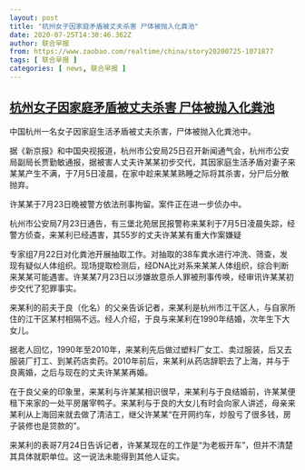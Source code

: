 ```yaml
---
layout: post
title: "杭州女子因家庭矛盾被丈夫杀害 尸体被抛入化粪池"
date: 2020-07-25T14:30:46.362Z
author: 联合早报
from: https://www.zaobao.com/realtime/china/story20200725-1071877
tags: [ 联合早报 ]
categories: [ news, 联合早报 ]
---
```

<!--1595714760000-->
[杭州女子因家庭矛盾被丈夫杀害 尸体被抛入化粪池](https://www.zaobao.com/realtime/china/story20200725-1071877)
------

<div>
<p>中国杭州一名女子因家庭生活矛盾被丈夫杀害，尸体被抛入化粪池中。</p><p>据《新京报》和中国央视报道，杭州市公安局25日召开新闻通气会，杭州市公安局副局长贾勤敏通报，据被害人丈夫许某某初步交代，其因家庭生活矛盾对妻子来某某产生不满，于7月5日凌晨，在家中趁来某某熟睡之际将其杀害，分尸后分散抛弃。</p><p>许某某于7月23日晚被警方依法刑事拘留。案件正在进一步侦办中。</p><section id="imu"><div id="dfp-ad-imu1-wrapper" class="dfp-tag-wrapper"><div id="dfp-ad-imu1" class="dfp-tag-wrapper"></div></div></section><p>杭州市公安局7月23日通告，有三堡北苑居民报警称来某利于7月5日凌晨失踪，经警方侦查，来某利已经遇害，其55岁的丈夫许某某有重大作案嫌疑</p><p>专家组7月22日对化粪池开展抽取工作。对抽取的38车粪水进行冲洗、筛查，发现有疑似人体组织。现场提取检测后，经DNA比对系来某某人体组织，综合判断来某某可能遇害。许某某7月23日以涉嫌故意杀人罪被刑事传唤，经审讯许某某初步交代了犯罪事实。</p><p>来某利的前夫于良（化名）的父亲告诉记者，来某利是杭州市江干区人，与自家所住的江干区某村相隔不远。经人介绍，于良与来某利在1990年结婚，次年生下大女儿。</p><p>据老人回忆，1990年至2010年，来某利先后做过塑料厂女工、卖过服装，后又去服装厂打工、到某药店卖药。2010年前后，来某利从药店辞职去了上海，并与于良离婚，之后与现在的丈夫许某某再婚。</p><div id="innity-in-post"></div><div id="dfp-ad-midarticlespecial-wrapper" class="dfp-tag-wrapper"><div id="dfp-ad-midarticlespecial" class="dfp-tag-wrapper"></div></div><p>在于良父亲的印象里，来某利与许某某相识很早，来某利与于良结婚前，许某某便租下来家的一处平房屠宰鸭子。来某利与于良的大女儿有时会向家人讲述，母亲来某利从上海回来就去做了清洁工，继父许某某“在开网约车，炒股亏了很多钱，房子装修也是贷款的”。</p><p>来某利的表哥7月24日告诉记者，许某某现在的工作是“为老板开车”，但并不清楚其具体就职单位。这一说法未能得到其他人证实。</p>
</div>
